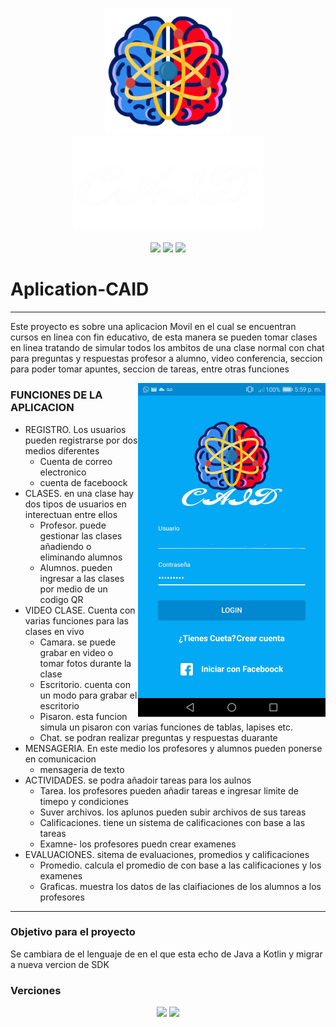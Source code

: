 <h3 align="center">
  <img src="https://github.com/JACKZON-DEVELOPER/Aplication-CAID/blob/master/app/src/main/res/drawable-xxxhdpi/logo.png" alt="CAID Logo" width="200">
  <br/>
  <img src="https://github.com/JACKZON-DEVELOPER/Aplication-CAID/blob/master/app/src/main/res/drawable-xxxhdpi/title_caid.png" alt="CAID Logo" width="300">  
</h3>

<div align="center">
  <img src="http://img.shields.io/badge/-Java-F89820?style=flat&logo=java&logoColor=white"> 
  <img src="https://img.shields.io/badge/-Android-green?style=flat&logo=Android&logoColor=white">
  <img src="https://img.shields.io/badge/-Firebase-yellow?style=flat&logo=Firebase&logoColor=white">
</div>

# Aplication-CAID
<hr/>

Este proyecto es sobre una aplicacion Movil en el cual se encuentran cursos en linea con fin educativo, de esta manera se pueden tomar clases en linea tratando de simular todos los ambitos de una clase normal con chat para preguntas y respuestas profesor a alumno, video conferencia, seccion para poder tomar apuntes, seccion de tareas, entre otras funciones 

   

  <div>
     <img  align='right' src="https://github.com/JACKZON-DEVELOPER/Aplication-CAID/blob/master/CAID_login.jpg" alt="Pantalla Login" width="300">     
  </div>
  



### FUNCIONES DE LA APLICACION

* REGISTRO. Los usuarios pueden registrarse por dos medios diferentes
  - Cuenta de correo electronico
  - cuenta de faceboock
* CLASES. en una clase hay dos tipos de usuarios en interectuan entre ellos 
  - Profesor. puede gestionar las clases añadiendo o eliminando alumnos 
  - Alumnos. pueden ingresar a las clases por medio de un codigo QR
* VIDEO CLASE. Cuenta con varias funciones para las clases en vivo
  - Camara. se puede grabar en video o tomar fotos durante la clase
  - Escritorio. cuenta con un modo para grabar el escritorio
  - Pisaron. esta funcion simula un pisaron con varias funciones de tablas, lapises etc.
  - Chat. se podran realizar preguntas y respuestas duarante 
* MENSAGERIA. En este medio los profesores y alumnos pueden ponerse en comunicacion
  - mensageria de texto
* ACTIVIDADES. se podra añadoir tareas para los aulnos 
  - Tarea. los profesores pueden añadir tareas e ingresar limite de timepo y condiciones
  - Suver archivos. los aplunos pueden subir archivos de sus tareas 
  - Calificaciones. tiene un sistema de calificaciones con base a las tareas 
  - Examne- los profesores puedn crear examenes
* EVALUACIONES. sitema de evaluaciones, promedios y calificaciones
  - Promedio. calcula el promedio de con base a las calificaciones y los examenes
  - Graficas. muestra los datos de las claifiaciones de los alumnos a los profesores  

<hr/>

### Objetivo para el proyecto

Se cambiara de el lenguaje de en el que esta echo de Java a Kotlin y migrar a nueva vercion de SDK 

### Verciones 

<div align="center">
  <img src="https://img.shields.io/badge/Java-jdk%201.8-blue?style=flat&logo=Java">    
  <img src="https://img.shields.io/badge/Android-%20api%2028-blue?style=flat&logo=Android"> 
</div>

